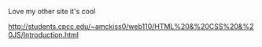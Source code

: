 Love my other site it's cool

http://students.cpcc.edu/~amckiss0/web110/HTML%20&%20CSS%20&%20JS/Introduction.html
